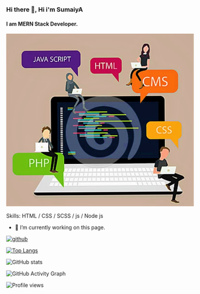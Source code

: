 ### Hi there 👋, Hi i'm SumaiyA
#### I am MERN Stack Developer.
![I am MERN Stack Developer.](https://github.com/sumusumaiya/sumusumaiya/blob/main/programming-laptop-screen-php-html-css-vector-80130232%20(3).jpg)


Skills:  HTML / CSS / SCSS / js / Node js 

- 🔭 I’m currently working on this page. 


[<img src='https://cdn.jsdelivr.net/npm/simple-icons@3.0.1/icons/github.svg' alt='github' height='40'>](https://github.com/sumusumaiya)  

[![Top Langs](https://github-readme-stats.vercel.app/api/top-langs/?username=sumusumaiya)](https://github.com/anuraghazra/github-readme-stats)

![GitHub stats](https://github-readme-stats.vercel.app/api?username=sumusumaiya&show_icons=true&count_private=true)  

![GitHub Activity Graph](https://activity-graph.herokuapp.com/graph?username=sumusumaiya)  

![Profile views](https://gpvc.arturio.dev/sumusumaiya)  
